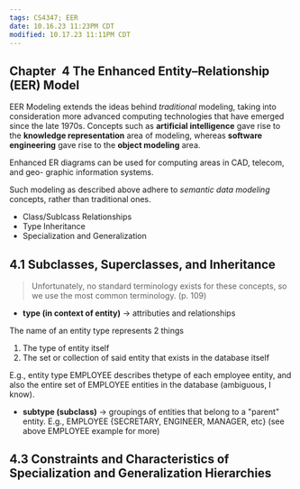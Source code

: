 ```yaml
---
tags: CS4347; EER
date: 10.16.23 11:23PM CDT
modified: 10.17.23 11:11PM CDT
---
```


Chapter 4 The Enhanced Entity–Relationship (EER) Model
------------------------------------------------------
EER Modeling extends the ideas behind _traditional_ modeling, taking into
consideration more advanced computing technologies that have emerged since the
late 1970s. Concepts such as **artificial intelligence** gave rise to the
**knowledge representation** area of modeling, whereas **software engineering**
gave rise to the **object modeling** area.

Enhanced ER diagrams can be used for computing areas in CAD, telecom, and geo-
graphic information systems.

Such modeling as described above adhere to _semantic data modeling_ concepts, 
rather than traditional ones.
  + Class/Sublcass Relationships
  + Type Inheritance
  + Specialization and Generalization
  
## 4.1 Subclasses, Superclasses, and Inheritance
> Unfortunately, no standard terminology exists for these concepts, so we use
> the most common terminology. (p. 109)

+ **type (in context of entity)** -> attributies and relationships

The name of an entity type represents 2 things
1) The type of entity itself
2) The set or collection of said entity that exists in the database itself

E.g., entity type EMPLOYEE describes thetype of each employee entity, and also
the entire set of EMPLOYEE entities in the database (ambiguous, I know).

+ **subtype (subclass)** -> groupings of entities that belong to a "parent" entity.
E.g., EMPLOYEE {SECRETARY, ENGINEER, MANAGER, etc} (see above EMPLOYEE example for more)

## 4.3 Constraints and Characteristics of Specialization and Generalization Hierarchies
